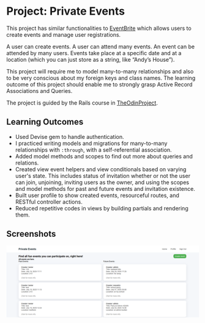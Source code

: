 # Project: Private Events

This project has similar functionalities to [EventBrite](https://www.eventbrite.com/) which allows users to create events and manage user registrations.

A user can create events. A user can attend many events. An event can be attended by many users. Events take place at a specific date and at a location (which you can just store as a string, like “Andy’s House”).

This project will require me to model many-to-many relationships and also to be very conscious about my foreign keys and class names. The learning outcome of this project should enable me to strongly grasp Active Record Associations and Queries.

The project is guided by the Rails course in [TheOdinProject](https://www.theodinproject.com/lessons/ruby-on-rails-private-events).

## Learning Outcomes

- Used Devise gem to handle authentication.
- I practiced writing models and migrations for many-to-many relationships with `:through`, with a self-referential association.
- Added model methods and scopes to find out more about queries and relations.
- Created view event helpers and view conditionals based on varying user's state. This includes status of invitation whether or not the user can join, unjoining, inviting users as the owner, and using the scopes and model methods for past and future events and invitation existence.
- Built user profile to show created events, resourceful routes, and RESTful controller actions.
- Reduced repetitive codes in views by building partials and rendering them.

## Screenshots

![Root page](public/root.png)
